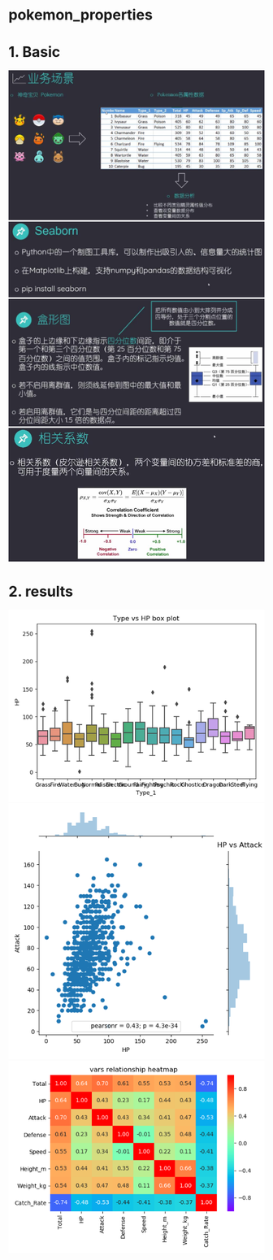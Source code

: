 # pokemon_properties
# 1. Basic
![](https://github.com/davidkorea/pokemon_properties/blob/master/images/task.jpg)
![](https://github.com/davidkorea/pokemon_properties/blob/master/images/seaborn.jpg)
![](https://github.com/davidkorea/pokemon_properties/blob/master/images/box1.jpg)
![](https://github.com/davidkorea/pokemon_properties/blob/master/images/corr.jpg)

# 2. results
![](https://github.com/davidkorea/pokemon_properties/blob/master/type_HP_box.png)
![](https://github.com/davidkorea/pokemon_properties/blob/master/HP_Attack_jointplot.png)
![](https://github.com/davidkorea/pokemon_properties/blob/master/vars_relationship_heatmap.png)
